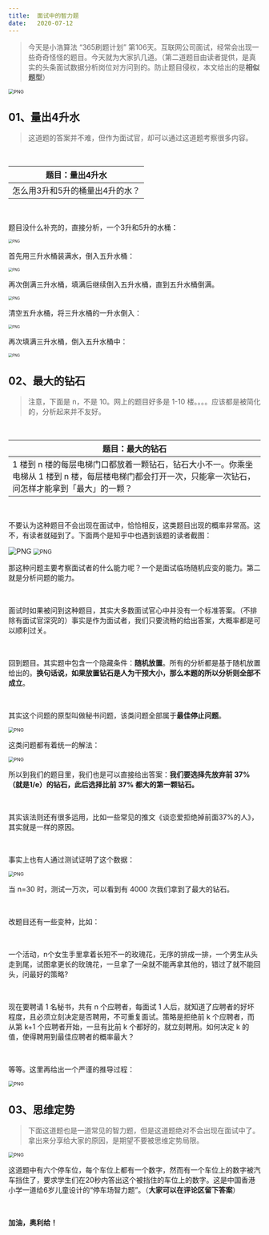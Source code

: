 ```yaml
---
title:	面试中的智力题
date:	2020-07-12
---
```


> 今天是小浩算法 “365刷题计划” 第106天。互联网公司面试，经常会出现一些奇奇怪怪的题目。今天就为大家扒几道。（第二道题目由读者提供，是真实的头条面试数据分析岗位对方问到的。防止题目侵权，本文给出的是**相似题型**）

<img src="./34/1.jpg" alt="PNG" style="zoom: 67%;" />

## 01、量出4升水

> 这道题的答案并不难，但作为面试官，却可以通过这道题考察很多内容。

<br/>

| 题目：量出4升水                 |
| ------------------------------- |
| 怎么用3升和5升的桶量出4升的水？ |

<br/>

题目没什么补充的，直接分析，一个3升和5升的水桶：

<img src="./34/2.jpg" alt="PNG" style="zoom: 50%;" />

首先用三升水桶装满水，倒入五升水桶：

<img src="./34/3.jpg" alt="PNG" style="zoom: 50%;" />

再次倒满三升水桶，填满后继续倒入五升水桶，直到五升水桶倒满。

<img src="./34/4.jpg" alt="PNG" style="zoom: 50%;" />

清空五升水桶，将三升水桶的一升水倒入：

<img src="./34/5.jpg" alt="PNG" style="zoom: 50%;" />

再次填满三升水桶，倒入五升水桶中：

<img src="./34/6.jpg" alt="PNG" style="zoom: 50%;" />

## 02、最大的钻石

> 注意，下面是 n，不是 10。网上的题目好多是 1-10 楼。。。。应该都是被简化的，分析起来并不友好。

<br/>

| 题目：最大的钻石                                             |
| ------------------------------------------------------------ |
| 1 楼到 n 楼的每层电梯门口都放着一颗钻石，钻石大小不一。你乘坐电梯从 1 楼到 n 楼，每层楼电梯门都会打开一次，只能拿一次钻石，问怎样才能拿到「最大」的一颗？ |

<br/>

不要认为这种题目不会出现在面试中，恰恰相反，这类题目出现的概率非常高。这不，有读者就碰到了。下面两个是知乎中也遇到该题的读者截图：

<img src="./34/7.jpg" alt="PNG"  />

<img src="./34/8.jpg" alt="PNG" style="zoom:80%;" />

那这种问题主要考察面试者的什么能力呢？一个是面试临场随机应变的能力。第二就是分析问题的能力。

<br/>

面试时如果被问到这种题目，其实大多数面试官心中并没有一个标准答案。（不排除有面试官深究的）事实是作为面试者，我们只要流畅的给出答案，大概率都是可以顺利过关。

<br/>

回到题目。其实题中包含一个隐藏条件：**随机放置**。所有的分析都是基于随机放置给出的。**换句话说，如果放置钻石是人为干预大小，那么本题的所以分析则全部不成立**。

<br/>

其实这个问题的原型叫做秘书问题，该类问题全部属于**最佳停止问题**。

<img src="./34/9.jpg" alt="PNG" style="zoom: 67%;" />

这类问题都有着统一的解法：

<img src="./34/10.jpg" alt="PNG" style="zoom: 67%;" />

所以到我们的题目里，我们也是可以直接给出答案：**我们要选择先放弃前 37%（就是1/e）的钻石，此后选择比前 37% 都大的第一颗钻石。**

<br/>

其实该法则还有很多运用，比如一些常见的推文《谈恋爱拒绝掉前面37%的人》，其实就是一样的原因。

<br/>

事实上也有人通过测试证明了这个数据：

<img src="./34/11.jpg" alt="PNG" style="zoom: 67%;" />

当 n=30 时，测试一万次，可以看到有 4000 次我们拿到了最大的钻石。

<br/>

改题目还有一些变种，比如：

<br/>

一个活动，n个女生手里拿着长短不一的玫瑰花，无序的排成一排，一个男生从头走到尾，试图拿更长的玫瑰花，一旦拿了一朵就不能再拿其他的，错过了就不能回头，问最好的策略?

<br/>

现在要聘请 1 名秘书，共有 n 个应聘者，每面试 1 人后，就知道了应聘者的好坏程度，且必须立刻决定是否聘用，不可重复面试。策略是拒绝前 k 个应聘者，而从第 k+1 个应聘者开始，一旦有比前 k 个都好的，就立刻聘用。如何决定 k 的值，使得聘用到最佳应聘者的概率最大？

<br/>

等等。这里再给出一个严谨的推导过程：

<img src="./34/12.jpg" alt="PNG" style="zoom: 67%;" />

## 03、思维定势

> 下面这道题也是一道常见的智力题，但是这道题绝对不会出现在面试中了。拿出来分享给大家的原因，是期望不要被思维定势局限。

<img src="./34/13.jpg" alt="PNG" style="zoom: 67%;" />

这道题中有六个停车位，每个车位上都有一个数字，然而有一个车位上的数字被汽车挡住了，要求学生们在20秒内答出这个被挡住的车位上的数字。这是中国香港小学一道给6岁儿童设计的“停车场智力题”。（**大家可以在评论区留下答案**）

<br/>

**加油，奥利给！**

